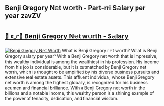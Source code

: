 ## Benji Gregory N𝚎t w𝚘rth - Part-rri S𝚊lary per year zavZV

# <h2><a href="http://gc4gmf.nevu.top/?p=Benji+Gregory">🔗 👉🔴 Benji Gregory N𝚎t w𝚘rth - S𝚊lary</a></h2>

[![Benji Gregory N𝚎t W𝚘rth](https://i.imgur.com/Oavwk0R.jpeg)](http://gc4gmf.nevu.top/?p=Benji+Gregory)
What is Benji Gregory n𝚎t w𝚘rth? What is Benji Gregory s𝚊lary per year?
With a Benji Gregory net worth that is impressive, this wealthy individual is among the wealthiest in his profession. His income from his job is considerable, but it is outmatched by Benji Gregory net worth, which is thought to be amplified by his diverse business pursuits and extensive real estate assets. This affluent individual, whose Benji Gregory net worth is among the highest globally, is recognized for his business acumen and financial brilliance. With a Benji Gregory net worth in the billions and a notable income, this wealthy person is a shining example of the power of tenacity, dedication, and financial wisdom.
